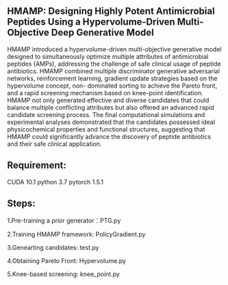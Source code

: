 ## HMAMP: Designing Highly Potent Antimicrobial Peptides Using a Hypervolume-Driven Multi-Objective Deep Generative Model


HMAMP introduced a hypervolume-driven multi-objective generative model designed to simultaneously optimize multiple attributes of 
antimicrobial peptides (AMPs), addressing the challenge of safe clinical usage of peptide antibiotics. HMAMP combined multiple 
discriminator generative adversarial networks, reinforcement learning, gradient update strategies based on the hypervolume concept, non-
dominated sorting to achieve the Pareto front, and a rapid screening mechanism based on knee-point identification. HMAMP not only 
generated effective and diverse candidates that could balance multiple conflicting attributes but also offered an advanced rapid 
candidate screening process. The final computational simulations and experimental analyses demonstrated that the candidates possessed 
ideal physicochemical properties and functional structures, suggesting that HMAMP could significantly advance the discovery of peptide 
antibiotics and their safe clinical application.


## Requirement:

CUDA 10.1 
python 3.7 
pytorch 1.5.1 


## Steps:

1.Pre-training a prior generator：PTG.py

2.Training HMAMP framework: PolicyGradient.py

3.Genearting candidates: test.py

4.Obtaining Pareto Front: Hypervolume.py

5.Knee-based screening: knee_point.py




